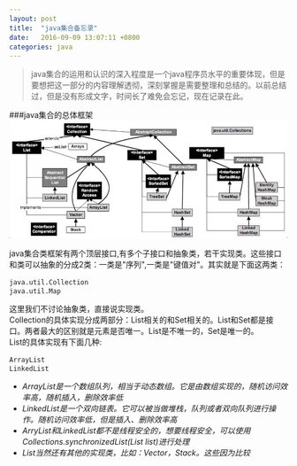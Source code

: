 ```yaml
---
layout: post
title:	"java集合备忘录"
date:	2016-09-09 13:07:11 +0800
categories:	java
---
```


> java集合的运用和认识的深入程度是一个java程序员水平的重要体现，但是要想把这一部分的内容理解透彻，深刻掌握是需要整理和总结的。以前总结过，但是没有形成文字，时间长了难免会忘记，现在记录在此。

###java集合的总体框架
![collectionMap](/image/javaCollection.PNG)

java集合类框架有两个顶层接口,有多个子接口和抽象类，若干实现类。这些接口和类可以抽象的分成2类：一类是"序列",一类是"键值对"。其实就是下面这两类：

	java.util.Collection
	java.util.Map

这里我们不讨论抽象类，直接说实现类。    
Collection的具体实现分成两部分：List相关的和Set相关的。List和Set都是接口。两者最大的区别就是元素是否唯一。List是不唯一的，Set是唯一的。    
List的具体实现有下面几种:
	
	ArrayList
	LinkedList
	
* *ArrayList是一个数组队列，相当于动态数组。它是由数组实现的，随机访问效率高，随机插入，删除效率低*    
* *LinkedList是一个双向链表。它可以被当做堆栈，队列或者双向队列进行操作。随机访问效率低，但是插入、删除效率高*   
* *ArryList和LinkedList都不是线程安全的，想要线程安全，可以使用Collections.synchronizedList(List list)进行处理*
* *List当然还有其他的实现类，比如：Vector，Stack。这些因为比较*


	

